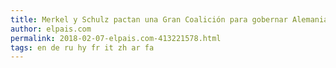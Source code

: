 ```yaml
---
title: Merkel y Schulz pactan una Gran Coalición para gobernar Alemania
author: elpais.com
permalink: 2018-02-07-elpais.com-413221578.html
tags: en de ru hy fr it zh ar fa
---
```


